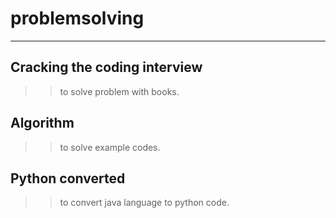 # problemsolving
* * *
## Cracking the coding interview
>> to solve problem with books.
## Algorithm
>> to solve example codes.
## Python converted
>> to convert java language to python code.
